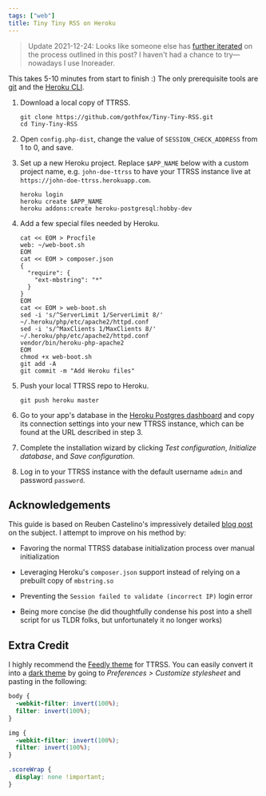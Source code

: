 ```yaml
---
tags: ["web"]
title: Tiny Tiny RSS on Heroku
---
```


> Update 2021-12-24: Looks like someone else has [further iterated](https://github.com/serl/ttrss-heroku) on the process outlined in this post? I haven't had a chance to try&mdash;nowadays I use Inoreader.

This takes 5-10 minutes from start to finish :) The only prerequisite tools are [git](https://git-scm.com/) and the [Heroku CLI](https://toolbelt.heroku.com/).

1. Download a local copy of TTRSS.

   ```shell
   git clone https://github.com/gothfox/Tiny-Tiny-RSS.git
   cd Tiny-Tiny-RSS
   ```

1. Open `config.php-dist`, change the value of `SESSION_CHECK_ADDRESS` from 1 to 0, and save.

1. Set up a new Heroku project. Replace `$APP_NAME` below with a custom project name, e.g. `john-doe-ttrss` to have your TTRSS instance live at `https://john-doe-ttrss.herokuapp.com`.

   ```shell
   heroku login
   heroku create $APP_NAME
   heroku addons:create heroku-postgresql:hobby-dev
   ```

1. Add a few special files needed by Heroku.

   ```shell
   cat << EOM > Procfile
   web: ~/web-boot.sh
   EOM
   cat << EOM > composer.json
   {
     "require": {
       "ext-mbstring": "*"
     }
   }
   EOM
   cat << EOM > web-boot.sh
   sed -i 's/^ServerLimit 1/ServerLimit 8/' ~/.heroku/php/etc/apache2/httpd.conf
   sed -i 's/^MaxClients 1/MaxClients 8/' ~/.heroku/php/etc/apache2/httpd.conf
   vendor/bin/heroku-php-apache2
   EOM
   chmod +x web-boot.sh
   git add -A
   git commit -m "Add Heroku files"
   ```

1. Push your local TTRSS repo to Heroku.

   ```shell
   git push heroku master
   ```

1. Go to your app's database in the [Heroku Postgres dashboard](https://postgres.heroku.com/databases) and copy its connection settings into your new TTRSS instance, which can be found at the URL described in step 3.

1. Complete the installation wizard by clicking _Test configuration_, _Initialize database_, and _Save configuration_.

1. Log in to your TTRSS instance with the default username `admin` and password `password`.

## Acknowledgements

This guide is based on Reuben Castelino's impressively detailed [blog post](http://projectdelphai.github.io/blog/2013/03/15/replacing-google-reader-with-tt-rss-on-heroku/) on the subject. I attempt to improve on his method by:

- Favoring the normal TTRSS database initialization process over manual initialization

- Leveraging Heroku's `composer.json` support instead of relying on a prebuilt copy of `mbstring.so`

- Preventing the `Session failed to validate (incorrect IP)` login error

- Being more concise (he did thoughtfully condense his post into a shell script for us TLDR folks, but unfortunately it no longer works)

## Extra Credit

I highly recommend the [Feedly theme](https://github.com/levito/tt-rss-feedly-theme) for TTRSS. You can easily convert it into a <a href="/img/ttrss-dark.jpg" class="nounderline" title="The dark theme rises">dark theme</a> by going to _Preferences > Customize stylesheet_ and pasting in the following:

```css
body {
  -webkit-filter: invert(100%);
  filter: invert(100%);
}

img {
  -webkit-filter: invert(100%);
  filter: invert(100%);
}

.scoreWrap {
  display: none !important;
}
```
